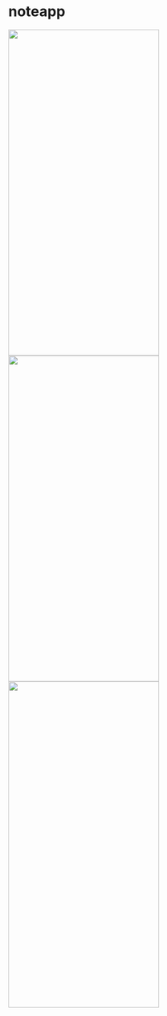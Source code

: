 # noteapp
<img  width="300" height="650" src="https://user-images.githubusercontent.com/113675481/213980537-e7afd340-0c2c-4f5e-9b49-a527bcf825f7.gif"> <img src="https://user-images.githubusercontent.com/113675481/213982038-e9a0066c-a1ca-481c-9819-1759deb31d65.png" width="300" height="650" />
<img src="https://user-images.githubusercontent.com/113675481/213982933-1bc45c37-339a-4ffe-9588-ecf19e66b336.png" width="300" height="650" />




